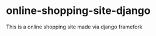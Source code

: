 # online-shopping-site-django
This is a online shopping site made via django framefork 
[](https://github.com/shrvenk/online-shopping-site-django/blob/master/Screenshot%20(466).png)
